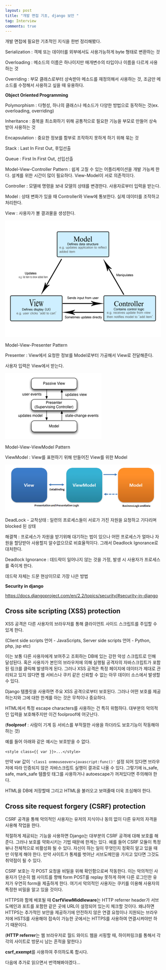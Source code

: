 ```yaml
---
layout: post
title: "개발 면접 기초, django 보안 "
tag: Interview
comments: true
---
```


개발 면접에 필요한 기초적인 지식을 한번 정리해봤다.



Serialization : 객체 또는 데이터를 외부에서도 사용가능하게 byte 형태로 변환하는 것

Overloading : 메소드의 이름은 하나이지만 매개변수의 타입이나 이름을 다르게 사용하는 것

Overriding : 부모 클래스로부터 상속받아 메소드를 재정의해서 사용하는 것, 조금만 메소드를 수정해서 사용하고 싶을 때 유용하다.



**Object Oriented Programming**

Polymorphism : 다형성, 하나의 클래스나 메소드가 다양한 방법으로 동작하는 것(ex. overloading, overriding)

Inheritance : 중복을 최소화하기 위해 공통적으로 필요한 기능을 부모로 만들어 상속받아 사용하는 것

Encapsulation : 중요한 정보를 함부로 조작하지 못하게 하기 위해 묶는 것



Stack : Last In First Out, 후입선출

Queue : First In First Out, 선입선출



Model-View-Controller Pattern : 쉽게 고칠 수 있는 어플리케이션을 개발 가능케 한다. 설계를 위한 시간이 많이 필요하다. View-Model이 서로 의존적이다.

Controller : 모델에 명령을 보내 모델의 상태를 변경한다. 사용자로부터 입력을 받는다.

Model : 상태 변화가 있을 때 Controller와 View에 통보한다. 실제 데이터를 조작하고 처리한다.

View : 사용자가 볼 결과물을 생성한다.

<img src="/images/mvc.png">

Model-View-Presenter Pattern

Presenter : View에서 요청한 정보를 Model로부터 가공해서 View로 전달해준다.

사용자 입력은 View에서 받는다.

<img src="/images/mvp.png">

Model-View-ViewModel Pattern

ViewModel : View를 표현하기 위해 만들어진 View를 위한 Model

<img src="/images/mvvm.png">



DeadLock - 교착상태 : 일련의 프로세스들이 서로가 가진 자원을 요청하고 기다리며 blocked 된 상태

해결책 : 프로세스가 자원을 받기위해 대기하는 법이 있으나 어떤 프로세스가 얼마나 자원을 할당받아 사용할지 알수없으므로 비효율적이다. 그래서 Deadlock Ignorance로 대처한다.

Deadlock Ignorance : 데드락이 일어나지 않는 것을 가정, 발생 시 사용자가 프로세스를 죽이게 한다.

데드락 자체는 드문 현상이므로 가장 나은 방법



**Security in django**

<https://docs.djangoproject.com/en/2.2/topics/security/#security-in-django>

## Cross site scripting (XSS) protection

XSS 공격은 다른 사용자의 브라우저를 통해 클라이언트 사이드 스크립트를 주입할 수 있게 한다.

(Client side scripts 언어 - JavaScripts, Server side scripts 언어 - Python, php, jsp etc)

이는 보통 다른 사용자에게 보여주고 조회하는 DB에 있는 강한 악성 스크립트로 인해 달성된다. 혹은 사용자가 본인의 브라우저에 의해 실행될 공격자의 자바스크립트가 포함된 링크를 클릭해 발생하게 된다. 그러나 XSS 공격은 특정 페이지에 데이터가 제대로 관리되고 있지 않다면 웹 서비스나 쿠키 같은 신뢰할 수 없는 아무 데이터 소스에서 발생할 수 있다.

Django 템플릿을 사용하면 주요 XSS 공격으로부터 보호된다. 그러나 어떤 보호를 제공하는지와 그에 대한 한계를 아는 것은 무척이나 중요하다. 

HTML에서 특정 escape characters를 사용하는 건 특히 위험하다. 대부분의 악의적인 입력을 보호해주지만 이건 foolproof에 어긋난다.

(**foolproof** : 사람이 기계 등 서비스를 부적절한 사용을 하더라도 보호기능이 작동해야 하는 것)

예를 들어 아래와 같은 예시는 보호받을 수 없다.

`<style class={{ var }}>...</style>`

만약 var 값이 `'class1 onmouseover=javascript:func()'` 설정 되어 있다면 브라우저에 따라 인증되지 않은 자바스크립트 실행이 결과로 나올 수 있다. 그렇기에 is_safe, safe, mark_safe 템플릿 태그를 사용하거나 autoescape가 꺼져있다면 주의해야 한다.

HTML을 DB에 저장할때 그리고 HTML을 불러오고 보여줄때 더욱 조심해야 한다. 



## Cross site request forgery (CSRF) protection

CSRF 공격을 통해 악의적인 사용자는 유저의 지식이나 동의 없이 다른 유저의 자격을 사용해 작업을 한다.

적절하게 제공되는 기능을 사용하면 Django는 대부분의 CSRF 공격에 대해 보호를 해준다. 그러나 보호를 약화시키는 기법 때문에 한계는 있다. 예를 들어 CSRF 모듈이 특정 뷰나 전체적으로 비활성화 될 수 있다. 자신이 하는 일이 무엇인지 정확히 알고 있을 때만 이렇게 해야 한다. 만약 사이트가 통제를 벗어난 서브도메인을 가지고 있다면 그것도 취약점이 될 수 있다.

CSRF 보호는 각 POST 요청을 비밀을 위해 확인함으로써 작동한다. 이는 악의적인 사용자가 단순히 웹 사이트를 향해 form POST를 replay 못하게 하며 다른 로그인한 유저가 우연히 form을 제출하게 한다. 여기서 악의적인 사용자는 쿠키를 이용해 사용자의 특정한 비밀을 알고 있을 것이다.

HTTPS와 함께 배포될 때 **CsrfViewMiddleware**는 HTTP referrer header가 서브도메인과 포트를 포함한 같은 곳에 URL이 설정되어 있는지 체크할 것이다. 왜냐하면 HTTPS는 추가적인 보안을 제공하기에 안전하지 않은 연결 요청이나 지원되는 브라우저에 HSTS를 사용해야 접속이 가능한 곳에서는 HTTPS를 사용하여 연결시켜야만 하기 때문이다.

(**HTTP referrer**는 웹 브라우저로 월드 와이드 웹을 서핑할 때, 하이퍼링크를 통해서 각각의 사이트로 방문시 남는 흔적을 말한다.)

**csrf_exempt**를 사용하여 주의하도록 합시다.



다음에 추가로 읽으면서 번역해봐야겠다...
